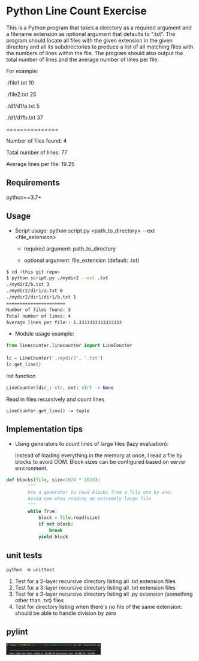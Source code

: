 # Python Line Count Exercise

This is a Python program that takes a directory as a required argument and a filename extension as optional argument that defaults to “.txt”. The program should locate all files with the given extension in the given directory and all its subdirectories to produce a list of all matching files with the numbers of lines within the file. The program should also output the total number of lines and the average number of lines per file. 

For example:

./file1.txt		10

./file2.txt		25

./d1/d1fa.txt	5

./d1/d1fb.txt	37

===============

Number of files found: 	4

Total number of lines:		77

Average lines per file:	19.25


## Requirements

python==3.7+


## Usage
+ Script usage: python script.py <path_to_directory> --ext <file_extension>

  * required argument: path_to_directory

  * optional argument: file_extension (default: .txt)

```bash
$ cd <this git repo>
$ python script.py ./mydir2 --ext .txt
./mydir2/b.txt 3
./mydir2/dir1/a.txt 0
./mydir2/dir1/dir1/b.txt 1
======================
Number of files found: 3
Total number of lines: 4
Average lines per file:: 1.3333333333333333
```

+ Module usage
example:
```python
from linecounter.linecounter import LineCounter

lc = LineCounter('./mydir2', '.txt')
lc.get_line()
```

Init function
```python
LineCounter(dir_: str, ext: str) -> None
```

Read in files recursively and count lines
```
LineCounter.get_line() -> tuple
```
 



## Implementation tips
* Using generators to count lines of large files (lazy evaluation):
   
   Instead of loading everything in the memory at once, I read a file by blocks to avoid OOM. Block sizes can be configured based on server environment.
```python
def blocks(file, size=1024 * 1024):
        """
        Use a generator to read blocks from a file one by one;
        Avoid oom when reading an extremely large file
        """
        while True:
            block = file.read(size)
            if not block:
                break
            yield block
```

## unit tests
```python
python -m unittest    
```
1. Test for a 2-layer recursive directory listing all .txt extension files
2. Test for a 3-layer recursive directory listing all .txt extension files
3. Test for a 3-layer recursive directory listing all .py extension (something other than .txt) files
4. Test for directory listing when there's no file of the same extension: should be able to handle division by zero

## pylint
<img src="https://github.com/cealia/Python-Line-Count-Exercise/blob/main/pic/pylint.png" width="50%">
